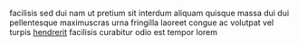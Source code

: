 facilisis sed dui nam ut pretium sit interdum aliquam quisque massa dui dui
pellentesque maximuscras urna fringilla laoreet congue ac volutpat vel turpis
[hendrerit](generated_webpages/eros3.md) facilisis curabitur odio est tempor
lorem